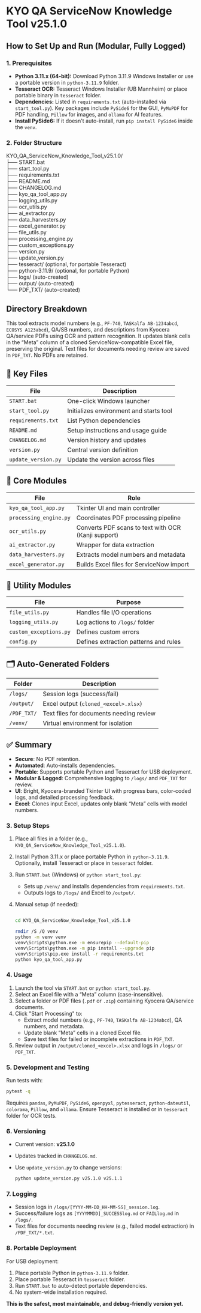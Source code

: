# KYO QA ServiceNow Knowledge Tool v25.1.0

## How to Set Up and Run (Modular, Fully Logged)

### 1. Prerequisites

- **Python 3.11.x (64-bit):** Download Python 3.11.9 Windows Installer or use a portable version in `python-3.11.9` folder.
- **Tesseract OCR:** Tesseract Windows Installer (UB Mannheim) or place portable binary in `tesseract` folder.
- **Dependencies:** Listed in `requirements.txt` (auto-installed via `start_tool.py`). Key packages include `PySide6` for the GUI, `PyMuPDF` for PDF handling, `Pillow` for images, and `ollama` for AI features.
- **Install PySide6:** If it doesn't auto-install, run `pip install PySide6` inside the `venv`.

### 2. Folder Structure

KYO_QA_ServiceNow_Knowledge_Tool_v25.1.0/\
├── START.bat\
├── start_tool.py\
├── requirements.txt\
├── README.md\
├── CHANGELOG.md\
├── kyo_qa_tool_app.py\
├── logging_utils.py\
├── ocr_utils.py\
├── ai_extractor.py\
├── data_harvesters.py\
├── excel_generator.py\
├── file_utils.py\
├── processing_engine.py\
├── custom_exceptions.py\
├── version.py\
├── update_version.py\
├── tesseract/ (optional, for portable Tesseract)\
├── python-3.11.9/ (optional, for portable Python)\
├── logs/ (auto-created)\
├── output/ (auto-created)\
└── PDF_TXT/ (auto-created)

## Directory Breakdown

This tool extracts model numbers (e.g., `PF-740`, `TASKalfa AB-1234abcd`, `ECOSYS A123abcd`), QA/SB numbers, and descriptions from Kyocera QA/service PDFs using OCR and pattern recognition. It updates blank cells in the “Meta” column of a cloned ServiceNow-compatible Excel file, preserving the original. Text files for documents needing review are saved in `PDF_TXT`. No PDFs are retained.

## 📁 Key Files

| File | Description |
| --- | --- |
| `START.bat` | One-click Windows launcher |
| `start_tool.py` | Initializes environment and starts tool |
| `requirements.txt` | List Python dependencies |
| `README.md` | Setup instructions and usage guide |
| `CHANGELOG.md` | Version history and updates |
| `version.py` | Central version definition |
| `update_version.py` | Update the version across files |

## 🧠 Core Modules

| File | Role |
| --- | --- |
| `kyo_qa_tool_app.py` | Tkinter UI and main controller |
| `processing_engine.py` | Coordinates PDF processing pipeline |
| `ocr_utils.py` | Converts PDF scans to text with OCR (Kanji support) |
| `ai_extractor.py` | Wrapper for data extraction |
| `data_harvesters.py` | Extracts model numbers and metadata |
| `excel_generator.py` | Builds Excel files for ServiceNow import |

## 🔧 Utility Modules

| File | Purpose |
| --- | --- |
| `file_utils.py` | Handles file I/O operations |
| `logging_utils.py` | Log actions to `/logs/` folder |
| `custom_exceptions.py` | Defines custom errors |
| `config.py` | Defines extraction patterns and rules |

## 🗂️ Auto-Generated Folders

| Folder | Description |
| --- | --- |
| `/logs/` | Session logs (success/fail) |
| `/output/` | Excel output (`cloned_<excel>.xlsx`) |
| `/PDF_TXT/` | Text files for documents needing review |
| `/venv/` | Virtual environment for isolation |

## ✅ Summary

- **Secure**: No PDF retention.
- **Automated**: Auto-installs dependencies.
- **Portable**: Supports portable Python and Tesseract for USB deployment.
- **Modular & Logged**: Comprehensive logging to `/logs/` and `PDF_TXT` for review.
- **UI**: Bright, Kyocera-branded Tkinter UI with progress bars, color-coded logs, and detailed processing feedback.
- **Excel**: Clones input Excel, updates only blank “Meta” cells with model numbers.

### 3. Setup Steps

1. Place all files in a folder (e.g., `KYO_QA_ServiceNow_Knowledge_Tool_v25.1.0`).
2. Install Python 3.11.x or place portable Python in `python-3.11.9`. Optionally, install Tesseract or place in `tesseract` folder.
3. Run `START.bat` (Windows) or `python start_tool.py`:
   - Sets up `/venv/` and installs dependencies from `requirements.txt`.
   - Outputs logs to `/logs/` and Excel to `/output/`.
4. Manual setup (if needed):

   ```bash

   cd KYO_QA_ServiceNow_Knowledge_Tool_v25.1.0

   rmdir /S /Q venv
   python -m venv venv
   venv\Scripts\python.exe -m ensurepip --default-pip
   venv\Scripts\python.exe -m pip install --upgrade pip
   venv\Scripts\pip.exe install -r requirements.txt
   python kyo_qa_tool_app.py
   ```

### 4. Usage

1. Launch the tool via `START.bat` or `python start_tool.py`.
2. Select an Excel file with a “Meta” column (case-insensitive).
3. Select a folder or PDF files (`.pdf` or `.zip`) containing Kyocera QA/service documents.
4. Click "Start Processing" to:
   - Extract model numbers (e.g., `PF-740`, `TASKalfa AB-1234abcd`), QA numbers, and metadata.
   - Update blank “Meta” cells in a cloned Excel file.
   - Save text files for failed or incomplete extractions in `PDF_TXT`.
5. Review output in `/output/cloned_<excel>.xlsx` and logs in `/logs/` or `PDF_TXT`.

### 5. Development and Testing

Run tests with:

```bash
pytest -q
```

Requires `pandas`, `PyMuPDF`, `PySide6`, `openpyxl`, `pytesseract`, `python-dateutil`, `colorama`, `Pillow`, and `ollama`. Ensure Tesseract is installed or in `tesseract` folder for OCR tests.

### 6. Versioning

- Current version: **v25.1.0**
- Updates tracked in `CHANGELOG.md`.
- Use `update_version.py` to change versions:

  ```bash
  python update_version.py v25.1.0 v25.1.1
  ```

### 7. Logging

- Session logs in `/logs/[YYYY-MM-DD_HH-MM-SS]_session.log`.
- Success/failure logs as `[YYYYMMDD]_SUCCESSlog.md` or `FAILlog.md` in `/logs/`.
- Text files for documents needing review (e.g., failed model extraction) in `/PDF_TXT/*.txt`.

### 8. Portable Deployment

For USB deployment:

1. Place portable Python in `python-3.11.9` folder.
2. Place portable Tesseract in `tesseract` folder.
3. Run `START.bat` to auto-detect portable dependencies.
4. No system-wide installation required.

**This is the safest, most maintainable, and debug-friendly version yet.**
